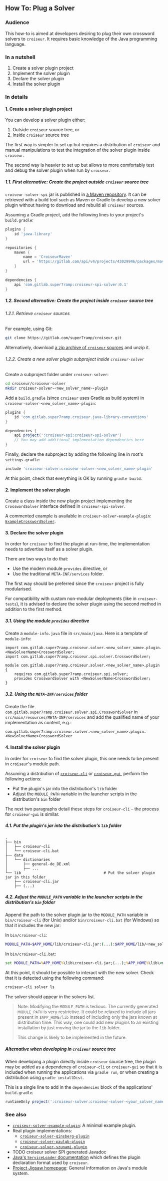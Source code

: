 <!--
SPDX-FileCopyrightText: 2023 Antoine Belvire
SPDX-License-Identifier: GPL-3.0-or-later
-->

## How To: Plug a Solver

### Audience

This how-to is aimed at developers desiring to plug their own crossword solvers to `croiseur`. It
requires basic knowledge of the Java programming language.

### In a nutshell

1. Create a solver plugin project
2. Implement the solver plugin
3. Declare the solver plugin
4. Install the solver plugin

### In details

#### 1. Create a solver plugin project

You can develop a solver plugin either:

1. Outside `croiseur` source tree, or
2. Inside `croiseur` source tree

The first way is simpler to set up but requires a distribution of `croiseur` and manual
manipulations to test the integration of the solver plugin inside `croiseur`.

The second way is heavier to set up but allows to more comfortably test and debug the solver plugin
when run by `croiseur`.

##### 1.1. First alternative: Create the project outside `croiseur` source tree

`croiseur-solver-spi` jar is published
in [a Maven repository](https://gitlab.com/super7ramp/croiseur/-/packages). It can be retrieved with
a build tool such as Maven or Gradle to develop a new solver plugin without having to download
and rebuild all `croiseur` sources.

Assuming a Gradle project, add the following lines to your project's `build.gradle`:

```gradle
plugins {
    id 'java-library'
}

repositories {
    maven {
        name = 'CroiseurMaven'
        url = 'https://gitlab.com/api/v4/projects/43029946/packages/maven'
    }
}

dependencies {
    api 'com.gitlab.super7ramp:croiseur-spi-solver:0.1'
}
```

##### 1.2. Second alternative: Create the project inside `croiseur` source tree

###### 1.2.1. Retrieve `croiseur` sources

For example, using Git:

```sh
git clone https://gitlab.com/super7ramp/croiseur.git
```

Alternatively,
download [a zip archive of `croiseur` sources](https://gitlab.com/super7ramp/croiseur/-/archive/master/croiseur-master.zip)
and unzip it.

###### 1.2.2. Create a new solver plugin subproject inside `croiseur-solver`

Create a subproject folder under `croiseur-solver`:

```sh
cd croiseur/croiseur-solver
mkdir croiseur-solver-<new_solver_name>-plugin
```

Add a `build.gradle` (since `croiseur` uses Gradle as build system) in
`croiseur-solver-<new_solver_name>-plugin`:

```gradle
plugins {
    id 'com.gitlab.super7ramp.croiseur.java-library-conventions'
}

dependencies {
    api project(':croiseur-spi:croiseur-spi-solver')
    // You may add additional implementation dependencies here
}
```

Finally, declare the subproject by adding the following line in root's `settings.gradle`:

```gradle
include 'croiseur-solver:croiseur-solver-<new_solver_name>-plugin'
```

At this point, check that everything is OK by running `gradle build`.

#### 2. Implement the solver plugin

Create a class inside the new plugin project implementing the `CrosswordSolver` interface defined
in `croiseur-spi-solver`.

A commented example is available in `croiseur-solver-example-plugin`:
[`ExampleCrosswordSolver`](../../croiseur-solver/croiseur-solver-example-plugin/src/main/java/com/gitlab/super7ramp/croiseur/solver/example/plugin/ExampleCrosswordSolver.java).

#### 3. Declare the solver plugin

In order for `croiseur` to find the plugin at run-time, the implementation needs to advertise
itself as a solver plugin.

There are two ways to do that:

- Use the modern module `provides` directive, or
- Use the traditional `META-INF/services` folder.

The first way should be preferred since the `croiseur` project is fully modularised.

For compatibility with custom non-modular deployments (like in `croiseur-tests`), it is advised
to declare the solver plugin using the second method in addition to the first method.

##### 3.1. Using the module `provides` directive

Create a `module-info.java` file in `src/main/java`. Here is a template of `module-info`:

```
import com.gitlab.super7ramp.croiseur.solver.<new_solver_name>.plugin.<NewSolverName>CrosswordSolver;
import com.gitlab.super7ramp.croiseur.spi.solver.CrosswordSolver;

module com.gitlab.super7ramp.croiseur.solver.<new_solver_name>.plugin {
    requires com.gitlab.super7ramp.croiseur.spi.solver;
    provides CrosswordSolver with <NewSolverName>CrosswordSolver;
}
```

##### 3.2. Using the `META-INF/services` folder

Create the file `com.gitlab.super7ramp.croiseur.solver.spi.CrosswordSolver`
in `src/main/resources/META-INF/services` and add the qualified name of your implementation as
content, e.g.:

```
com.gitlab.super7ramp.croiseur.solver.<new_solver_name>.plugin.<NewSolverName>CrosswordSolver
```

#### 4. Install the solver plugin

In order for `croiseur` to find the solver plugin, this one needs to be present in `croiseur`'s
module path.

Assuming a distribution of [`croiseur-cli`](../../croiseur-cli/INSTALL.md)
or [`croiseur-gui`](../../croiseur-gui/INSTALL.md), perform the following actions:

- Put the plugin's jar into the distribution's `lib` folder
- Adjust the `MODULE_PATH` variable in the launcher scripts in the distribution's `bin` folder

The next two paragraphs detail these steps for `croiseur-cli` – the process for `croiseur-gui`
is similar.

##### 4.1. Put the plugin's jar into the distribution's `lib` folder

```
.
├── bin
│   ├── croiseur-cli
│   └── croiseur-cli.bat
├── data
│   └── dictionaries
│       ├── general-de_DE.xml
│       ├── ...
└── lib                                     # Put the solver plugin jar in this folder
    ├── croiseur-cli.jar
    ├── (...)
```

##### 4.2. Adjust the `MODULE_PATH` variable in the launcher scripts in the distribution's `bin` folder

Append the path to the solver plugin jar to the `MODULE_PATH` variable in `bin/croiseur-cli` (for
Unix) and/or `bin/croiseur-cli.bat` (for Windows) so that it includes the new jar:

In `bin/croiseur-cli`:

```sh
MODULE_PATH=$APP_HOME/lib/croiseur-cli.jar:(...):$APP_HOME/lib/<new_solver_plugin>.jar
```

In `bin/croiseur-cli.bat`:

```bat
set MODULE_PATH=%APP_HOME%\lib\croiseur-cli.jar;(...);%APP_HOME%\lib\<new_solver_plugin>.jar
```

At this point, it should be possible to interact with the new solver. Check that it is detected
using the following command:

```sh
croiseur-cli solver ls
```

The solver should appear in the solvers list.

> Note: Modifying the `MODULE_PATH` is tedious. The currently generated `MODULE_PATH` is very
> restrictive. It could be relaxed to include all jars present in `$APP_HOME/lib` instead of
> including only the jars known at distribution time. This way, one could add new plugins to an
> existing installation by just moving the jar to the `lib` folder.
>
> This change is likely to be implemented in the future.

##### Alternative when developing in `croiseur` source tree

When developing a plugin directly inside `croiseur` source tree, the plugin may be added as a
dependency of `croiseur-cli` or `croiseur-gui` so that it is included when running the applications
via `gradle run`, or when creating a distribution using `gradle installDist`.

This is a single line to add in the `dependencies` block of the applications' `build.gradle`:

```gradle
runtimeOnly project(':croiseur-solver:croiseur-solver-<your_solver_name>-plugin')
```

### See also

- [`croiseur-solver-example-plugin`](../../croiseur-solver/croiseur-solver-example-plugin): A
  minimal example plugin.
- Real plugin implementations:
    - [`croiseur-solver-ginsberg-plugin`](../../croiseur-solver/croiseur-solver-ginsberg-plugin)
    - [`croiseur-solver-paulgb-plugin`](../../croiseur-solver/croiseur-solver-paulgb-plugin)
    - [`croiseur-solver-szunami-plugin`](../../croiseur-solver/croiseur-solver-szunami-plugin)
- TODO croiseur solver SPI generated Javadoc
- [Java's `ServiceLoader` documentation](https://docs.oracle.com/en/java/javase/17/docs/api/java.base/java/util/ServiceLoader.html)
  which defines the plugin declaration format used by `croiseur`.
- [Project Jigsaw homepage](https://openjdk.org/projects/jigsaw/): General information on Java's
  module system.

